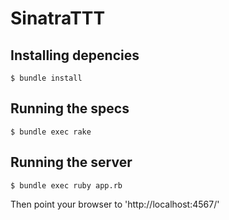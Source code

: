 SinatraTTT
==========

## Installing depencies

`$ bundle install`

## Running the specs

`$ bundle exec rake`

## Running the server

`$ bundle exec ruby app.rb`

Then point your browser to 'http://localhost:4567/'